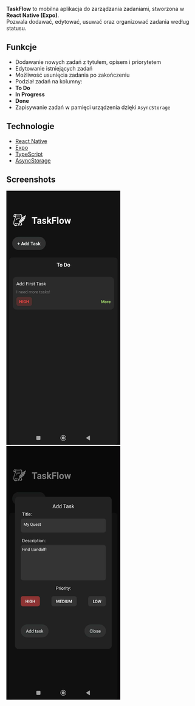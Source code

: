 **TaskFlow** to mobilna aplikacja do zarządzania zadaniami, stworzona w **React Native (Expo)**.  
Pozwala dodawać, edytować, usuwać oraz organizować zadania według statusu.

## Funkcje 
  - Dodawanie nowych zadań z tytułem, opisem i priorytetem 
  - Edytowanie istniejących zadań
  - Możliwość usunięcia zadania po zakończeniu
  - Podział zadań na kolumny:
  - **To Do**  
  - **In Progress**  
  - **Done**
  - Zapisywanie zadań w pamięci urządzenia dzięki `AsyncStorage`

## Technologie

- [React Native](https://reactnative.dev/)
- [Expo](https://expo.dev/)
- [TypeScript](https://www.typescriptlang.org/)
- [AsyncStorage](https://github.com/react-native-async-storage/async-storage)

##  Screenshots

<img src="screenshots/1S.png" alt="Ekran główny" width="300"/>
<img src="screenshots/2S.png" alt="Ekran dodawania" width="300"/>


